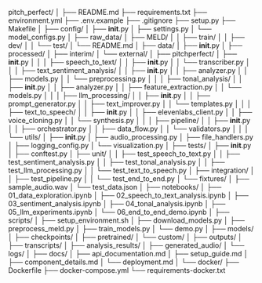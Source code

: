 pitch_perfect/
│
├── README.md
├── requirements.txt
├── environment.yml
├── .env.example
├── .gitignore
├── setup.py
├── Makefile
│
├── config/
│   ├── __init__.py
│   ├── settings.py
│   └── model_configs.py
│
├── raw_data/
│   ├── MELD/
│   │   ├── train/
│   │   ├── dev/
│   │   └── test/
│   └── README.md
│
├── data/
│   ├── __init__.py
│   ├── processed/
│   ├── interim/
│   └── external/
│
├── pitchperfect/
│   ├── __init__.py
│   │
│   ├── speech_to_text/
│   │   ├── __init__.py
│   │   └── transcriber.py
│   │
│   ├── text_sentiment_analysis/
│   │   ├── __init__.py
│   │   ├── analyzer.py
│   │   ├── models.py
│   │   └── preprocessing.py
│   │
│   ├── tonal_analysis/
│   │   ├── __init__.py
│   │   ├── analyzer.py
│   │   ├── feature_extraction.py
│   │   └── models.py
│   │
│   ├── llm_processing/
│   │   ├── __init__.py
│   │   ├── prompt_generator.py
│   │   ├── text_improver.py
│   │   └── templates.py
│   │
│   ├── text_to_speech/
│   │   ├── __init__.py
│   │   ├── elevenlabs_client.py
│   │   ├── voice_cloning.py
│   │   └── synthesis.py
│   │
│   ├── pipeline/
│   │   ├── __init__.py
│   │   ├── orchestrator.py
│   │   ├── data_flow.py
│   │   └── validators.py
│   │
│   └── utils/
│       ├── __init__.py
│       ├── audio_processing.py
│       ├── file_handlers.py
│       ├── logging_config.py
│       └── visualization.py
│
├── tests/
│   ├── __init__.py
│   ├── conftest.py
│   ├── unit/
│   │   ├── test_speech_to_text.py
│   │   ├── test_sentiment_analysis.py
│   │   ├── test_tonal_analysis.py
│   │   ├── test_llm_processing.py
│   │   └── test_text_to_speech.py
│   ├── integration/
│   │   ├── test_pipeline.py
│   │   └── test_end_to_end.py
│   └── fixtures/
│       ├── sample_audio.wav
│       └── test_data.json
│
├── notebooks/
│   ├── 01_data_exploration.ipynb
│   ├── 02_speech_to_text_analysis.ipynb
│   ├── 03_sentiment_analysis.ipynb
│   ├── 04_tonal_analysis.ipynb
│   ├── 05_llm_experiments.ipynb
│   └── 06_end_to_end_demo.ipynb
│
├── scripts/
│   ├── setup_environment.sh
│   ├── download_models.py
│   ├── preprocess_meld.py
│   ├── train_models.py
│   └── demo.py
│
├── models/
│   ├── checkpoints/
│   ├── pretrained/
│   └── custom/
│
├── outputs/
│   ├── transcripts/
│   ├── analysis_results/
│   ├── generated_audio/
│   └── logs/
│
├── docs/
│   ├── api_documentation.md
│   ├── setup_guide.md
│   ├── component_details.md
│   └── deployment.md
│
└── docker/
    ├── Dockerfile
    ├── docker-compose.yml
    └── requirements-docker.txt
